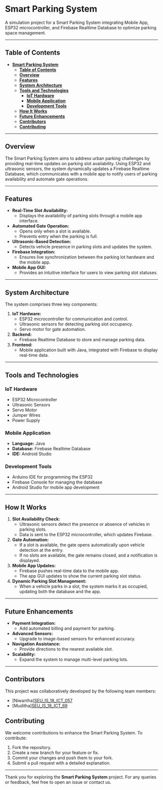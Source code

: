 # **Smart Parking System**
A simulation project for a Smart Parking System integrating Mobile App, ESP32 microcontroller, and Firebase Realtime Database to optimize parking space management.

---

## **Table of Contents**
- [**Smart Parking System**](#smart-parking-system)
  - [**Table of Contents**](#table-of-contents)
  - [**Overview**](#overview)
  - [**Features**](#features)
  - [**System Architecture**](#system-architecture)
  - [**Tools and Technologies**](#tools-and-technologies)
    - [**IoT Hardware**](#iot-hardware)
    - [**Mobile Application**](#mobile-application)
    - [**Development Tools**](#development-tools)
  - [**How It Works**](#how-it-works)
  - [**Future Enhancements**](#future-enhancements)
  - [**Contributors**](#contributors)
  - [**Contributing**](#contributing)

---

## **Overview**
The Smart Parking System aims to address urban parking challenges by providing real-time updates on parking slot availability. Using ESP32 and ultrasonic sensors, the system dynamically updates a Firebase Realtime Database, which communicates with a mobile app to notify users of parking availability and automate gate operations.

---

## **Features**
- **Real-Time Slot Availability:**
  - Displays the availability of parking slots through a mobile app interface.
- **Automated Gate Operation:**
  - Opens only when a slot is available.
  - Prevents entry when the parking is full.
- **Ultrasonic-Based Detection:**
  - Detects vehicle presence in parking slots and updates the system.
- **Firebase Integration:**
  - Ensures live synchronization between the parking lot hardware and the mobile app.
- **Mobile App GUI:**
  - Provides an intuitive interface for users to view parking slot statuses.

---

## **System Architecture**
The system comprises three key components:
1. **IoT Hardware:**
   - ESP32 microcontroller for communication and control.
   - Ultrasonic sensors for detecting parking slot occupancy.
   - Servo motor for gate automation.
2. **Backend:**
   - Firebase Realtime Database to store and manage parking data.
3. **Frontend:**
   - Mobile application built with Java, integrated with Firebase to display real-time data.

---

## **Tools and Technologies**
### **IoT Hardware**
- ESP32 Microcontroller
- Ultrasonic Sensors
- Servo Motor
- Jumper Wires
- Power Supply

### **Mobile Application**
- **Language:** Java
- **Database:** Firebase Realtime Database
- **IDE:** Android Studio

### **Development Tools**
- Arduino IDE for programming the ESP32
- Firebase Console for managing the database
- Android Studio for mobile app development

---

## **How It Works**
1. **Slot Availability Check:**
   - Ultrasonic sensors detect the presence or absence of vehicles in parking slots.
   - Data is sent to the ESP32 microcontroller, which updates Firebase.
2. **Gate Automation:**
   - If a slot is available, the gate opens automatically upon vehicle detection at the entry.
   - If no slots are available, the gate remains closed, and a notification is displayed.
3. **Mobile App Updates:**
   - Firebase pushes real-time data to the mobile app.
   - The app GUI updates to show the current parking slot status.
4. **Dynamic Parking Slot Management:**
   - When a vehicle parks in a slot, the system marks it as occupied, updating both the database and the app.

---

## **Future Enhancements**
- **Payment Integration:**
  - Add automated billing and payment for parking.
- **Advanced Sensors:**
  - Upgrade to image-based sensors for enhanced accuracy.
- **Navigation Assistance:**
  - Provide directions to the nearest available slot.
- **Scalability:**
  - Expand the system to manage multi-level parking lots.

---
## **Contributors**
This project was collaboratively developed by the following team members:

- [Niwantha][SEU_IS_18_ICT_057](https://www.linkedin.com/in/niwanthadesilva/)
- [Muditha][SEU_IS_18_ICT_69](https://www.linkedin.com/in/muditha-sasanka-kodikara-b5473a322/)


## **Contributing**
We welcome contributions to enhance the Smart Parking System. To contribute:
1. Fork the repository.
2. Create a new branch for your feature or fix.
3. Commit your changes and push them to your fork.
4. Submit a pull request with a detailed explanation.

---


Thank you for exploring the **Smart Parking System** project. For any queries or feedback, feel free to open an issue or contact us.
